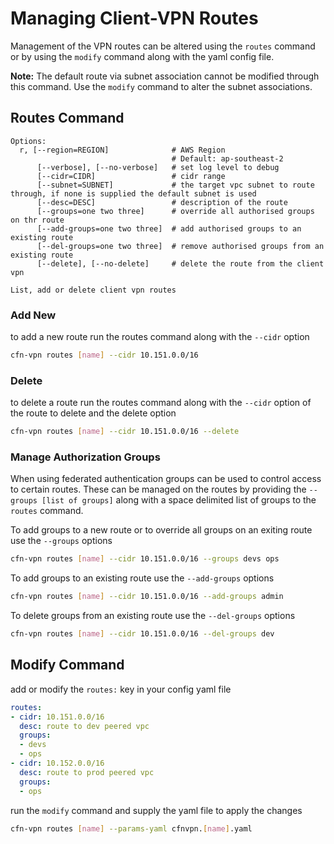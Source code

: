 # Managing Client-VPN Routes

Management of the VPN routes can be altered using the `routes` command or by using the `modify` command along with the yaml config file.

**Note:** The default route via subnet association cannot be modified through this command. Use the `modify` command to alter the subnet associations.

## Routes Command

```
Options:
  r, [--region=REGION]              # AWS Region
                                    # Default: ap-southeast-2
      [--verbose], [--no-verbose]   # set log level to debug
      [--cidr=CIDR]                 # cidr range
      [--subnet=SUBNET]             # the target vpc subnet to route through, if none is supplied the default subnet is used
      [--desc=DESC]                 # description of the route
      [--groups=one two three]      # override all authorised groups on thr route
      [--add-groups=one two three]  # add authorised groups to an existing route
      [--del-groups=one two three]  # remove authorised groups from an existing route
      [--delete], [--no-delete]     # delete the route from the client vpn

List, add or delete client vpn routes
```

### Add New

to add a new route run the routes command along with the `--cidr` option

```sh
cfn-vpn routes [name] --cidr 10.151.0.0/16
```

### Delete

to delete a  route run the routes command along with the `--cidr` option of the route to delete and the delete option

```sh
cfn-vpn routes [name] --cidr 10.151.0.0/16 --delete
```

### Manage Authorization Groups

When using federated authentication groups can be used to control access to certain routes. These can be managed on the routes by providing the `--groups [list of groups]` along with a space delimited list of groups to the `routes` command.

To add groups to a new route or to override all groups on an exiting route use the `--groups` options

```sh
cfn-vpn routes [name] --cidr 10.151.0.0/16 --groups devs ops
```

To add groups to an existing route use the `--add-groups` options

```sh
cfn-vpn routes [name] --cidr 10.151.0.0/16 --add-groups admin
```

To delete groups from an existing route use the `--del-groups` options

```sh
cfn-vpn routes [name] --cidr 10.151.0.0/16 --del-groups dev
```

## Modify Command

add or modify the `routes:` key in your config yaml file

```yaml
routes:
- cidr: 10.151.0.0/16
  desc: route to dev peered vpc
  groups:
  - devs
  - ops
- cidr: 10.152.0.0/16
  desc: route to prod peered vpc
  groups:
  - ops
```

run the `modify` command and supply the yaml file to apply the changes

```sh
cfn-vpn routes [name] --params-yaml cfnvpn.[name].yaml
```
